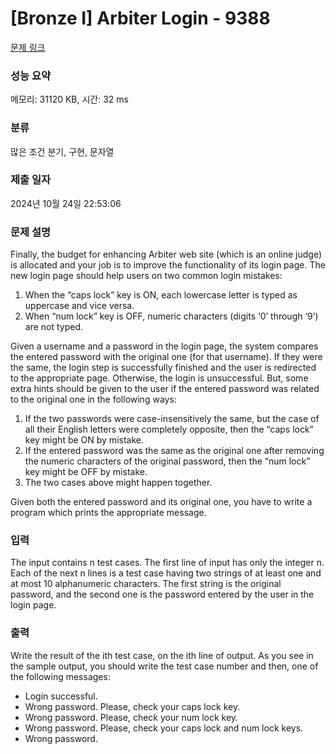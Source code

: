 # [Bronze I] Arbiter Login - 9388 

[문제 링크](https://www.acmicpc.net/problem/9388) 

### 성능 요약

메모리: 31120 KB, 시간: 32 ms

### 분류

많은 조건 분기, 구현, 문자열

### 제출 일자

2024년 10월 24일 22:53:06

### 문제 설명

<p>Finally, the budget for enhancing Arbiter web site (which is an online judge) is allocated and your job is to improve the functionality of its login page. The new login page should help users on two common login mistakes:</p>

<ol>
	<li>When the “caps lock” key is ON, each lowercase letter is typed as uppercase and vice versa.</li>
	<li>When “num lock” key is OFF, numeric characters (digits ‘0’ through ‘9’) are not typed.</li>
</ol>

<p>Given a username and a password in the login page, the system compares the entered password with the original one (for that username). If they were the same, the login step is successfully finished and the user is redirected to the appropriate page. Otherwise, the login is unsuccessful. But, some extra hints should be given to the user if the entered password was related to the original one in the following ways:</p>

<ol>
	<li>If the two passwords were case-insensitively the same, but the case of all their English letters were completely opposite, then the “caps lock” key might be ON by mistake.</li>
	<li>If the entered password was the same as the original one after removing the numeric characters of the original password, then the “num lock” key might be OFF by mistake.</li>
	<li>The two cases above might happen together.</li>
</ol>

<p>Given both the entered password and its original one, you have to write a program which prints the appropriate message.</p>

### 입력 

 <p>The input contains n test cases. The first line of input has only the integer n. Each of the next n lines is a test case having two strings of at least one and at most 10 alphanumeric characters. The first string is the original password, and the second one is the password entered by the user in the login page.</p>

### 출력 

 <p>Write the result of the ith test case, on the ith line of output. As you see in the sample output, you should write the test case number and then, one of the following messages:</p>

<ul>
	<li>Login successful.</li>
	<li>Wrong password. Please, check your caps lock key.</li>
	<li>Wrong password. Please, check your num lock key.</li>
	<li>Wrong password. Please, check your caps lock and num lock keys.</li>
	<li>Wrong password.</li>
</ul>

